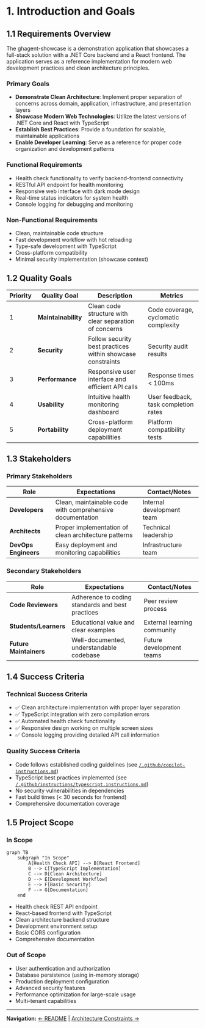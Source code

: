 # 1. Introduction and Goals

## 1.1 Requirements Overview

The ghagent-showcase is a demonstration application that showcases a full-stack solution with a .NET Core backend and a React frontend. The application serves as a reference implementation for modern web development practices and clean architecture principles.

### Primary Goals

- **Demonstrate Clean Architecture**: Implement proper separation of concerns across domain, application, infrastructure, and presentation layers
- **Showcase Modern Web Technologies**: Utilize the latest versions of .NET Core and React with TypeScript
- **Establish Best Practices**: Provide a foundation for scalable, maintainable applications
- **Enable Developer Learning**: Serve as a reference for proper code organization and development patterns

### Functional Requirements

- Health check functionality to verify backend-frontend connectivity
- RESTful API endpoint for health monitoring
- Responsive web interface with dark mode design
- Real-time status indicators for system health
- Console logging for debugging and monitoring

### Non-Functional Requirements

- Clean, maintainable code structure
- Fast development workflow with hot reloading
- Type-safe development with TypeScript
- Cross-platform compatibility
- Minimal security implementation (showcase context)

## 1.2 Quality Goals

| Priority | Quality Goal | Description | Metrics |
|----------|--------------|-------------|---------|
| 1 | **Maintainability** | Clean code structure with clear separation of concerns | Code coverage, cyclomatic complexity |
| 2 | **Security** | Follow security best practices within showcase constraints | Security audit results |
| 3 | **Performance** | Responsive user interface and efficient API calls | Response times < 100ms |
| 4 | **Usability** | Intuitive health monitoring dashboard | User feedback, task completion rates |
| 5 | **Portability** | Cross-platform deployment capabilities | Platform compatibility tests |

## 1.3 Stakeholders

### Primary Stakeholders

| Role | Expectations | Contact/Notes |
|------|-------------|---------------|
| **Developers** | Clean, maintainable code with comprehensive documentation | Internal development team |
| **Architects** | Proper implementation of clean architecture patterns | Technical leadership |
| **DevOps Engineers** | Easy deployment and monitoring capabilities | Infrastructure team |

### Secondary Stakeholders

| Role | Expectations | Contact/Notes |
|------|-------------|---------------|
| **Code Reviewers** | Adherence to coding standards and best practices | Peer review process |
| **Students/Learners** | Educational value and clear examples | External learning community |
| **Future Maintainers** | Well-documented, understandable codebase | Future development teams |

## 1.4 Success Criteria

### Technical Success Criteria

- ✅ Clean architecture implementation with proper layer separation
- ✅ TypeScript integration with zero compilation errors
- ✅ Automated health check functionality
- ✅ Responsive design working on multiple screen sizes
- ✅ Console logging providing detailed API call information

### Quality Success Criteria

- Code follows established coding guidelines (see [`/.github/copilot-instructions.md`](../.github/copilot-instructions.md))
- TypeScript best practices implemented (see [`/.github/instructions/typescript.instructions.md`](../.github/instructions/typescript.instructions.md))
- No security vulnerabilities in dependencies
- Fast build times (< 30 seconds for frontend)
- Comprehensive documentation coverage

## 1.5 Project Scope

### In Scope

```mermaid
graph TB
    subgraph "In Scope"
        A[Health Check API] --> B[React Frontend]
        B --> C[TypeScript Implementation]
        C --> D[Clean Architecture]
        D --> E[Development Workflow]
        E --> F[Basic Security]
        F --> G[Documentation]
    end
```

- Health check REST API endpoint
- React-based frontend with TypeScript
- Clean architecture backend structure
- Development environment setup
- Basic CORS configuration
- Comprehensive documentation

### Out of Scope

- User authentication and authorization
- Database persistence (using in-memory storage)
- Production deployment configuration
- Advanced security features
- Performance optimization for large-scale usage
- Multi-tenant capabilities

---

**Navigation:** [← README](README.md) | [Architecture Constraints →](02-architecture-constraints.md)